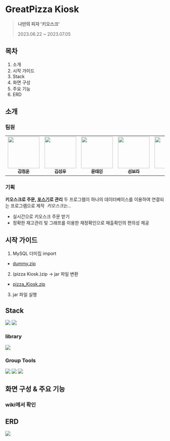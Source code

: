 # GreatPizza Kiosk
> **나만의 피자 '키오스크'**
> 
> 2023.06.22 ~ 2023.07.05

## 목차
1. 소개
2. 시작 가이드
3. Stack
4. 화면 구성
5. 주요 기능
6. ERD

## 소개
### 팀원
<table>
  <tbody>
    <td align="center"><a href="https://github.com/Ximen2464"><img src="https://avatars.githubusercontent.com/u/134483394?v=4" width="100px;" alt=""/><br /><sub><b>강청운</b></sub></a><br /></td>
    <td align="center"><a href="https://github.com/KsW96"><img src="https://avatars.githubusercontent.com/u/134483514?v=4" width="100px;" alt=""/><br /><sub><b>김성우</b></sub></a><br /></td>
    <td align="center"><a href="https://github.com/Moon-Taein"><img src="https://avatars.githubusercontent.com/u/51267486?v=4" width="100px;" alt=""/><br /><sub><b>문태인</b></sub></a><br /></td>
    <td align="center"><a href="https://github.com/SENEAN"><img src="https://avatars.githubusercontent.com/u/119564870?v=4" width="100px;" alt=""/><br /><sub><b>선보라</b></sub></a><br /></td>
    <td align="center"><a href="https://github.com/LeeSara4"><img src="https://avatars.githubusercontent.com/u/130747714?v=4" width="100px;" alt=""/><br /><sub><b>이사라</b></sub></a><br /></td>
  </tbody>
</table>

### 기획
**키오스크로 주문, [포스기](https://github.com/Moon-Taein/MiniProjectTeam5_2)로 관리**
두 프로그램이 하나의 데이터베이스를 이용하여 연결되는 프로그램으로 제작
<img src="https://github.com/Moon-Taein/MiniProjectTeam5_2/assets/130747714/6696a216-0bd2-4196-b9f8-84e6064da9f1" alt=""/>
*키오스크는...*
- 실시간으로 키오스크 주문 받기
- 정확한 재고관리 및 그래프를 이용한 재정확인으로 매출확인의 편의성 제공

## 시작 가이드
1. MySQL 더미집 import
- [dummy.zip](https://github.com/Moon-Taein/MiniprojectTeam5_1/files/12471536/dummy.zip)
2. (pizza Kiosk.)zip -> jar 파일 변환
- [pizza_Kiosk.zip](https://github.com/Moon-Taein/MiniprojectTeam5_1/files/12471550/pizza_POS.zip)
3. jar 파일 실행

## Stack
<div align=left> 
<img src="https://img.shields.io/badge/java 8-007396?style=for-the-badge&logo=java&logoColor=white">
<img src="https://img.shields.io/badge/mysql-4479A1?style=for-the-badge&logo=mysql&logoColor=white">

### library
<img src="https://img.shields.io/badge/JFreeChart-F8DC75?style=for-the-badge&logo=JFreeChart&logoColor=black">

### Group Tools
<img src="https://img.shields.io/badge/github-181717?style=for-the-badge&logo=github&logoColor=white">
<img src="https://img.shields.io/badge/Figma-F24E1E?style=for-the-badge&logo=figma&logoColor=white">
<img src="https://img.shields.io/badge/Discord-7289DA?style=for-the-badge&logo=discord&logoColor=white">
</div>  

## 화면 구성 & 주요 기능

### wiki에서 확인

## ERD
<img src="https://github.com/Moon-Taein/MiniprojectTeam5_1/assets/130747714/a02e9cc9-a63e-4164-ad70-a36f493742e7">
